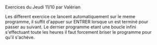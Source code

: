 Exercices du Jeudi 11/10 par Valérian

Les different exercice ce lancent automatiquement sur le meme programme, il suffit d'appuer sur ENTRER lorsque un est terminé pour passer au suivant.
Le dernier programme etant une boucle infini s'effectuant toute les heures il faut forcement briser le programme pour qu'il s'achève.
